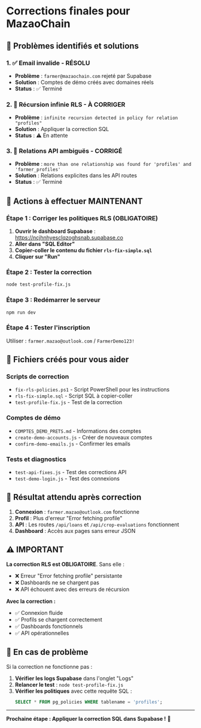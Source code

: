 # Corrections finales pour MazaoChain

## 🎯 Problèmes identifiés et solutions

### 1. ✅ Email invalide - RÉSOLU
- **Problème** : `farmer@mazaochain.com` rejeté par Supabase
- **Solution** : Comptes de démo créés avec domaines réels
- **Status** : ✅ Terminé

### 2. 🔄 Récursion infinie RLS - À CORRIGER
- **Problème** : `infinite recursion detected in policy for relation "profiles"`
- **Solution** : Appliquer la correction SQL
- **Status** : ⚠️ En attente

### 3. 🔄 Relations API ambiguës - CORRIGÉ
- **Problème** : `more than one relationship was found for 'profiles' and 'farmer_profiles'`
- **Solution** : Relations explicites dans les API routes
- **Status** : ✅ Terminé

## 🚀 Actions à effectuer MAINTENANT

### Étape 1 : Corriger les politiques RLS (OBLIGATOIRE)

1. **Ouvrir le dashboard Supabase** : https://ncjhnhyesclqzoghsnab.supabase.co
2. **Aller dans "SQL Editor"**
3. **Copier-coller le contenu du fichier `rls-fix-simple.sql`**
4. **Cliquer sur "Run"**

### Étape 2 : Tester la correction

```bash
node test-profile-fix.js
```

### Étape 3 : Redémarrer le serveur

```bash
npm run dev
```

### Étape 4 : Tester l'inscription

Utiliser : `farmer.mazao@outlook.com` / `FarmerDemo123!`

## 📁 Fichiers créés pour vous aider

### Scripts de correction
- `fix-rls-policies.ps1` - Script PowerShell pour les instructions
- `rls-fix-simple.sql` - Script SQL à copier-coller
- `test-profile-fix.js` - Test de la correction

### Comptes de démo
- `COMPTES_DEMO_PRETS.md` - Informations des comptes
- `create-demo-accounts.js` - Créer de nouveaux comptes
- `confirm-demo-emails.js` - Confirmer les emails

### Tests et diagnostics
- `test-api-fixes.js` - Test des corrections API
- `test-demo-login.js` - Test des connexions

## 🎯 Résultat attendu après correction

1. **Connexion** : `farmer.mazao@outlook.com` fonctionne
2. **Profil** : Plus d'erreur "Error fetching profile"
3. **API** : Les routes `/api/loans` et `/api/crop-evaluations` fonctionnent
4. **Dashboard** : Accès aux pages sans erreur JSON

## ⚠️ IMPORTANT

**La correction RLS est OBLIGATOIRE**. Sans elle :
- ❌ Erreur "Error fetching profile" persistante
- ❌ Dashboards ne se chargent pas
- ❌ API échouent avec des erreurs de récursion

**Avec la correction :**
- ✅ Connexion fluide
- ✅ Profils se chargent correctement
- ✅ Dashboards fonctionnels
- ✅ API opérationnelles

## 🔧 En cas de problème

Si la correction ne fonctionne pas :

1. **Vérifier les logs Supabase** dans l'onglet "Logs"
2. **Relancer le test** : `node test-profile-fix.js`
3. **Vérifier les politiques** avec cette requête SQL :
   ```sql
   SELECT * FROM pg_policies WHERE tablename = 'profiles';
   ```

---

**Prochaine étape : Appliquer la correction SQL dans Supabase !** 🚀